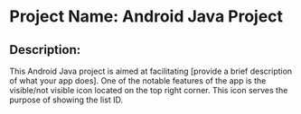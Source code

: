 # Project Name: Android Java Project

## Description:
This Android Java project is aimed at facilitating [provide a brief description of what your app does]. One of the notable features of the app is the visible/not visible icon located on the top right corner. This icon serves the purpose of showing the list ID.